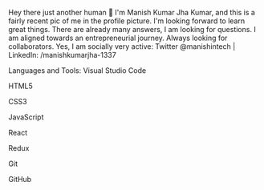 Hey there just another human 👋
I'm Manish Kumar Jha Kumar, and this is a fairly recent pic of me in the profile picture.
I'm looking forward to learn great things.
There are already many answers, I am looking for questions.
I am aligned towards an entrepreneurial journey.
Always looking for collaborators.
Yes, I am socially very active:
Twitter @manishintech | LinkedIn: /manishkumarjha-1337


Languages and Tools:
Visual Studio Code

HTML5

CSS3

JavaScript

React

Redux

Git

GitHub

